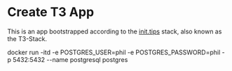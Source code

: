 # Create T3 App

This is an app bootstrapped according to the [init.tips](https://init.tips) stack, also known as the T3-Stack.

docker run -itd -e POSTGRES_USER=phil -e POSTGRES_PASSWORD=phil -p 5432:5432 --name postgresql postgres

